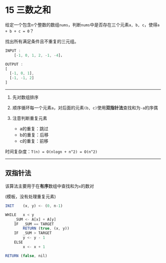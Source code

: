# 15 三数之和

给定一个包含`n`个整数的数组`nums`，判断`nums`中是否存在三个元素`a, b, c`，使得`a + b + c = 0`？

找出所有满足条件且不重复的三元组。

```js
INPUT :
    [-1, 0, 1, 2, -1, -4]，

OUTPUT :
[
  [-1, 0, 1],
  [-1, -1, 2]
]
```

---

1. 先对数组排序

2. 顺序循环每一个元素`a`，对后面的元素`(b, c)`使用**双指针法**查找和为`-a`的序偶

3. 注意判断重复元素
   - a的重复：跳过
   - b的重复：后移
   - c的重复：前移

时间复杂度：`T(n) = O(nlogn + n^2) = O(n^2)`

---

## 双指针法

该算法主要用于在**有序**数组中查找和为`x`的数对

(模板，没有处理重复元素)

```js
INIT    (x, y) <- (0, n-1)

WHILE   x < y
    _SUM <- A[x] + A[y]
    IF  _SUM == TARGET
        RETURN (true, (x, y))
    IF  _SUM > TARGET
        y <- y - 1
    ELSE
        x <- x + 1

RETURN (false, nil)
```
